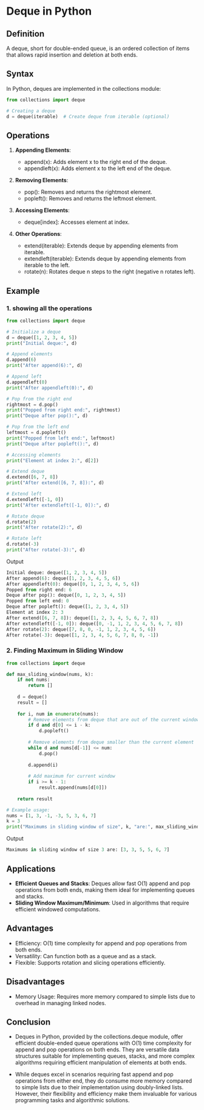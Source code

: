 # Deque in Python

## Definition
A deque, short for double-ended queue, is an ordered collection of items that allows rapid insertion and deletion at both ends.

## Syntax
In Python, deques are implemented in the collections module:

```py
from collections import deque

# Creating a deque
d = deque(iterable)  # Create deque from iterable (optional)
```

## Operations
1. **Appending Elements**:

    - append(x): Adds element x to the right end of the deque.
    - appendleft(x): Adds element x to the left end of the deque.

2. **Removing Elements**:

    - pop(): Removes and returns the rightmost element.
    - popleft(): Removes and returns the leftmost element.

3. **Accessing Elements**:

    - deque[index]: Accesses element at index.

4. **Other Operations**:

    - extend(iterable): Extends deque by appending elements from iterable.
    - extendleft(iterable): Extends deque by appending elements from iterable to the left.
    - rotate(n): Rotates deque n steps to the right (negative n rotates left).

## Example

### 1. showing all the operations
```py
from collections import deque

# Initialize a deque
d = deque([1, 2, 3, 4, 5])
print("Initial deque:", d)

# Append elements
d.append(6)
print("After append(6):", d)

# Append left
d.appendleft(0)
print("After appendleft(0):", d)

# Pop from the right end
rightmost = d.pop()
print("Popped from right end:", rightmost)
print("Deque after pop():", d)

# Pop from the left end
leftmost = d.popleft()
print("Popped from left end:", leftmost)
print("Deque after popleft():", d)

# Accessing elements
print("Element at index 2:", d[2])

# Extend deque
d.extend([6, 7, 8])
print("After extend([6, 7, 8]):", d)

# Extend left
d.extendleft([-1, 0])
print("After extendleft([-1, 0]):", d)

# Rotate deque
d.rotate(2)
print("After rotate(2):", d)

# Rotate left
d.rotate(-3)
print("After rotate(-3):", d)
```
Output 
```py
Initial deque: deque([1, 2, 3, 4, 5])
After append(6): deque([1, 2, 3, 4, 5, 6])
After appendleft(0): deque([0, 1, 2, 3, 4, 5, 6])
Popped from right end: 6
Deque after pop(): deque([0, 1, 2, 3, 4, 5])
Popped from left end: 0
Deque after popleft(): deque([1, 2, 3, 4, 5])
Element at index 2: 3
After extend([6, 7, 8]): deque([1, 2, 3, 4, 5, 6, 7, 8])
After extendleft([-1, 0]): deque([0, -1, 1, 2, 3, 4, 5, 6, 7, 8])
After rotate(2): deque([7, 8, 0, -1, 1, 2, 3, 4, 5, 6])
After rotate(-3): deque([1, 2, 3, 4, 5, 6, 7, 8, 0, -1])

```

### 2. Finding Maximum in Sliding Window
```py
from collections import deque

def max_sliding_window(nums, k):
    if not nums:
        return []
    
    d = deque()
    result = []
    
    for i, num in enumerate(nums):
        # Remove elements from deque that are out of the current window
        if d and d[0] <= i - k:
            d.popleft()
        
        # Remove elements from deque smaller than the current element
        while d and nums[d[-1]] <= num:
            d.pop()
        
        d.append(i)
        
        # Add maximum for current window
        if i >= k - 1:
            result.append(nums[d[0]])
    
    return result

# Example usage:
nums = [1, 3, -1, -3, 5, 3, 6, 7]
k = 3
print("Maximums in sliding window of size", k, "are:", max_sliding_window(nums, k))

```

Output 
```py
Maximums in sliding window of size 3 are: [3, 3, 5, 5, 6, 7]
```


## Applications
- **Efficient Queues and Stacks**: Deques allow fast O(1) append and pop operations from both ends, 
making them ideal for implementing queues and stacks.
- **Sliding Window Maximum/Minimum**: Used in algorithms that require efficient windowed 
computations.


## Advantages
- Efficiency: O(1) time complexity for append and pop operations from both ends.
- Versatility: Can function both as a queue and as a stack.
- Flexible: Supports rotation and slicing operations efficiently.


## Disadvantages
- Memory Usage: Requires more memory compared to simple lists due to overhead in managing linked 
nodes.

## Conclusion
- Deques in Python, provided by the collections.deque module, offer efficient double-ended queue 
operations with O(1) time complexity for append and pop operations on both ends. They are versatile 
data structures suitable for implementing queues, stacks, and more complex algorithms requiring 
efficient manipulation of elements at both ends.

- While deques excel in scenarios requiring fast append and pop operations from either end, they do 
consume more memory compared to simple lists due to their implementation using doubly-linked lists. 
However, their flexibility and efficiency make them invaluable for various programming tasks and 
algorithmic solutions.